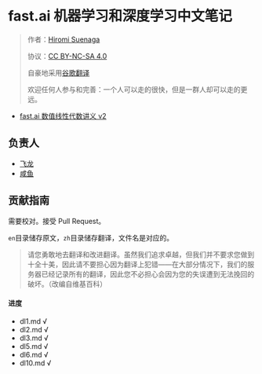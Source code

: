 # fast.ai 机器学习和深度学习中文笔记

> 作者：[Hiromi Suenaga](https://medium.com/@hiromi_suenaga)
> 
> 协议：[CC BY-NC-SA 4.0](http://creativecommons.org/licenses/by-nc-sa/4.0/)
> 
> 自豪地采用[谷歌翻译](https://translate.google.cn/)
> 
> 欢迎任何人参与和完善：一个人可以走的很快，但是一群人却可以走的更远。

+   [fast.ai 数值线性代数讲义 v2](https://github.com/apachecn/fastai-num-linalg-v2-zh)

## 负责人

+   [飞龙](https://github.com/wizardforcel)
+   [咸鱼](https://github.com/Watermelon233)

## 贡献指南

需要校对。接受 Pull Request。

`en`目录储存原文，`zh`目录储存翻译，文件名是对应的。

> 请您勇敢地去翻译和改进翻译。虽然我们追求卓越，但我们并不要求您做到十全十美，因此请不要担心因为翻译上犯错——在大部分情况下，我们的服务器已经记录所有的翻译，因此您不必担心会因为您的失误遭到无法挽回的破坏。（改编自维基百科）

#### 进度

* dl1.md √
* dl2.md √
* dl3.md √
* dl5.md √
* dl6.md √
* dl10.md √
